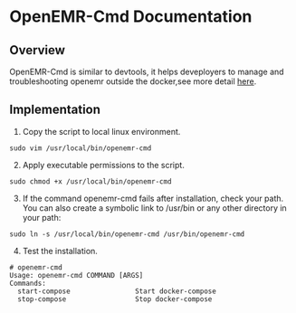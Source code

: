 # OpenEMR-Cmd Documentation

## Overview

OpenEMR-Cmd is similar to devtools, it helps deveployers to manage and troubleshooting openemr outside the docker,see more detail [here](https://github.com/openemr/openemr/blob/master/CONTRIBUTING.md).

## Implementation

1. Copy the script to local linux environment.

```
sudo vim /usr/local/bin/openemr-cmd
```

2. Apply executable permissions to the script.

```
sudo chmod +x /usr/local/bin/openemr-cmd
```

3. If the command openemr-cmd fails after installation, check your path. You can also create a symbolic link to /usr/bin or any other directory in your path:

```
sudo ln -s /usr/local/bin/openemr-cmd /usr/bin/openemr-cmd
```

4. Test the installation.

```
# openemr-cmd
Usage: openemr-cmd COMMAND [ARGS]
Commands:
  start-compose                Start docker-compose
  stop-compose                 Stop docker-compose
```
